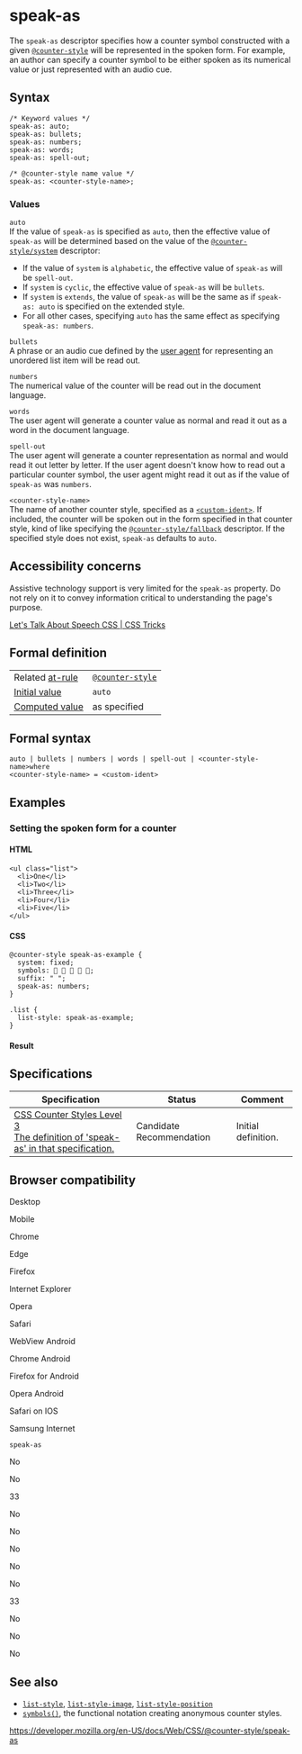 # speak-as

The `speak-as` descriptor specifies how a counter symbol constructed with a given [`@counter-style`](../@counter-style) will be represented in the spoken form. For example, an author can specify a counter symbol to be either spoken as its numerical value or just represented with an audio cue.

## Syntax

    /* Keyword values */
    speak-as: auto;
    speak-as: bullets;
    speak-as: numbers;
    speak-as: words;
    speak-as: spell-out;

    /* @counter-style name value */
    speak-as: <counter-style-name>;

### Values

`auto`  
If the value of `speak-as` is specified as `auto`, then the effective value of `speak-as` will be determined based on the value of the [`@counter-style/system`](system) descriptor:

- If the value of `system` is `alphabetic`, the effective value of `speak-as` will be `spell-out`.
- If `system` is `cyclic`, the effective value of `speak-as` will be `bullets`.
- If `system` is `extends`, the value of `speak-as` will be the same as if `speak-as: auto` is specified on the extended style.
- For all other cases, specifying `auto` has the same effect as specifying `speak-as: numbers`.

`bullets`  
A phrase or an audio cue defined by the [user agent](https://developer.mozilla.org/en-US/docs/Glossary/User_agent) for representing an unordered list item will be read out.

`numbers`  
The numerical value of the counter will be read out in the document language.

`words`  
The user agent will generate a counter value as normal and read it out as a word in the document language.

`spell-out`  
The user agent will generate a counter representation as normal and would read it out letter by letter. If the user agent doesn't know how to read out a particular counter symbol, the user agent might read it out as if the value of `speak-as` was `numbers`.

`<counter-style-name>`  
The name of another counter style, specified as a [`<custom-ident>`](../custom-ident). If included, the counter will be spoken out in the form specified in that counter style, kind of like specifying the [`@counter-style/fallback`](fallback) descriptor. If the specified style does not exist, `speak-as` defaults to `auto`.

## Accessibility concerns

Assistive technology support is very limited for the `speak-as` property. Do not rely on it to convey information critical to understanding the page's purpose.

[Let's Talk About Speech CSS | CSS Tricks](https://css-tricks.com/lets-talk-speech-css/)

## Formal definition

<table><tbody><tr class="odd"><td>Related <a href="../at-rule">at-rule</a></td><td><a href="../@counter-style"><code>@counter-style</code></a></td></tr><tr class="even"><td><a href="../initial_value">Initial value</a></td><td><code>auto</code></td></tr><tr class="odd"><td><a href="../computed_value">Computed value</a></td><td>as specified</td></tr></tbody></table>

## Formal syntax

    auto | bullets | numbers | words | spell-out | <counter-style-name>where
    <counter-style-name> = <custom-ident>

## Examples

### Setting the spoken form for a counter

#### HTML

    <ul class="list">
      <li>One</li>
      <li>Two</li>
      <li>Three</li>
      <li>Four</li>
      <li>Five</li>
    </ul>

#### CSS

    @counter-style speak-as-example {
      system: fixed;
      symbols:     ;
      suffix: " ";
      speak-as: numbers;
    }

    .list {
      list-style: speak-as-example;
    }

#### Result

## Specifications

<table><thead><tr class="header"><th>Specification</th><th>Status</th><th>Comment</th></tr></thead><tbody><tr class="odd"><td><a href="https://drafts.csswg.org/css-counter-styles-3/#counter-style-speak-as">CSS Counter Styles Level 3<br />
<span class="small">The definition of 'speak-as' in that specification.</span></a></td><td><span class="spec-cr">Candidate Recommendation</span></td><td>Initial definition.</td></tr></tbody></table>

## Browser compatibility

Desktop

Mobile

Chrome

Edge

Firefox

Internet Explorer

Opera

Safari

WebView Android

Chrome Android

Firefox for Android

Opera Android

Safari on IOS

Samsung Internet

`speak-as`

No

No

33

No

No

No

No

No

33

No

No

No

## See also

- [`list-style`](../list-style), [`list-style-image`](../list-style-image), [`list-style-position`](../list-style-position)
- [`symbols()`](<../symbols()>), the functional notation creating anonymous counter styles.

<a href="https://developer.mozilla.org/en-US/docs/Web/CSS/@counter-style/speak-as" class="_attribution-link">https://developer.mozilla.org/en-US/docs/Web/CSS/@counter-style/speak-as</a>
